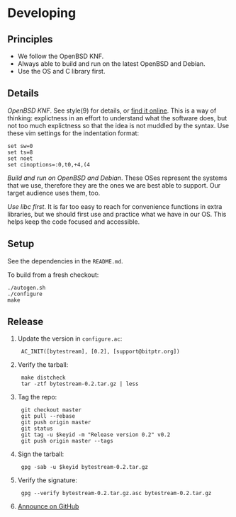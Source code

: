 Developing
==========

Principles
----------

- We follow the OpenBSD KNF.
- Always able to build and run on the latest OpenBSD and Debian.
- Use the OS and C library first.

Details
-------

*OpenBSD KNF*. See style(9) for details, or [find it online][openbsd-knf]. This
is a way of thinking: explictness in an effort to understand what the software
does, but not too much explictness so that the idea is not muddled by the
syntax. Use these vim settings for the indentation format:

    set sw=0
    set ts=8
    set noet
    set cinoptions=:0,t0,+4,(4

[openbsd-knf]: http://www.openbsd.org/cgi-bin/man.cgi/OpenBSD-current/man9/style.9

*Build and run on OpenBSD and Debian*. These OSes represent the systems that we
use, therefore they are the ones we are best able to support. Our target
audience uses them, too.

*Use libc first*. It is far too easy to reach for convenience functions in
extra libraries, but we should first use and practice what we have in our OS.
This helps keep the code focused and accessible.

Setup
-----

See the dependencies in the `README.md`.

To build from a fresh checkout:

    ./autogen.sh
    ./configure
    make

Release
-------

1. Update the version in `configure.ac`:

        AC_INIT([bytestream], [0.2], [support@bitptr.org])

2. Verify the tarball:

        make distcheck
        tar -ztf bytestream-0.2.tar.gz | less

3. Tag the repo:

        git checkout master
        git pull --rebase
        git push origin master
        git status
        git tag -u $keyid -m "Release version 0.2" v0.2
        git push origin master --tags

4. Sign the tarball:

        gpg -sab -u $keyid bytestream-0.2.tar.gz

5. Verify the signature:

        gpg --verify bytestream-0.2.tar.gz.asc bytestream-0.2.tar.gz

6. [Announce on GitHub][announce]

[announce]: https://github.com/bitptr/bytestream/releases/new
